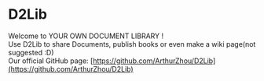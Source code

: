 # D2Lib
Welcome to YOUR OWN DOCUMENT LIBRARY !
<br>
Use D2Lib to share Documents, publish books or even make a wiki page(not suggested :D)
<br>
Our official GitHub page: [https://github.com/ArthurZhou/D2Lib](https://github.com/ArthurZhou/D2Lib)
